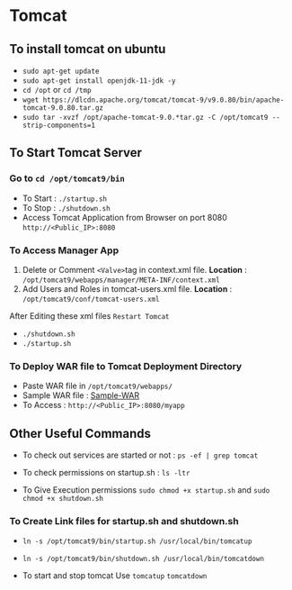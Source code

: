 # Tomcat 

## To install tomcat on ubuntu 

* `sudo apt-get update`
* `sudo apt-get install openjdk-11-jdk -y`
* `cd /opt`  or   `cd /tmp`
* `wget https://dlcdn.apache.org/tomcat/tomcat-9/v9.0.80/bin/apache-tomcat-9.0.80.tar.gz`
* `sudo tar -xvzf /opt/apache-tomcat-9.0.*tar.gz -C /opt/tomcat9 --strip-components=1`

## To Start Tomcat Server
### Go to   `cd /opt/tomcat9/bin`
* To Start  :  `./startup.sh` 
* To Stop   :  `./shutdown.sh`
* Access Tomcat Application from Browser on port 8080 `http://<Public_IP>:8080`

### To Access Manager App
1. Delete or Comment `<Valve>`tag in context.xml file.
   **Location** : `/opt/tomcat9/webapps/manager/META-INF/context.xml`
2. Add Users and Roles in tomcat-users.xml file.
   **Location** : `/opt/tomcat9/conf/tomcat-users.xml`

After Editing these xml files `Restart Tomcat`
* `./shutdown.sh`
* `./startup.sh`

### To Deploy WAR file to Tomcat Deployment Directory
* Paste WAR file in `/opt/tomcat9/webapps/`
* Sample WAR file : [Sample-WAR](https://github.com/Harshavardhan-Sure/Sample-WAR)
* To Access : `http://<Public_IP>:8080/myapp`


## Other Useful Commands
* To check out services are started or not :  `ps -ef | grep tomcat`

* To check permissions on startup.sh :  `ls -ltr`

* To Give Execution permissions `sudo chmod +x startup.sh` and `sudo chmod +x shutdown.sh`

### To Create Link files for startup.sh and shutdown.sh

* `ln -s /opt/tomcat9/bin/startup.sh /usr/local/bin/tomcatup`
* `ln -s /opt/tomcat9/bin/shutdown.sh /usr/local/bin/tomcatdown`

* To start and stop tomcat Use `tomcatup` `tomcatdown`
 

